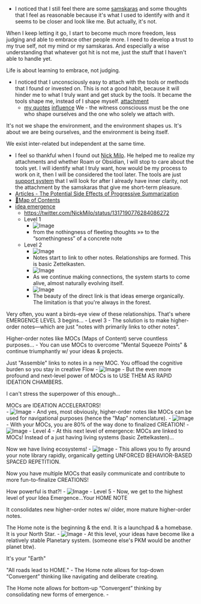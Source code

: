 - I noticed that I still feel there are some [samskaras](<samskaras.md>) and some thoughts that I feel as reasonable because it's what I used to identify with and it seems to be closer and look like me. But actually, it's not. 

When I keep letting it go, I start to become much more freedom, less judging and able to embrace other people more. I need to develop a trust to my true self, not my mind or my samskaras. And especially a wise understanding that whatever got hit is not me, just the stuff that I haven't able to handle yet.

Life is about learning to embrace, not judging.
- I noticed that I unconsciously easy to attach with the tools or methods that I found or invested on. This is not a good habit, because it will hinder me to what I truly want and get stuck by the tools. It became the tools shape me, instead of I shape myself. [attachment](<attachment.md>)
    - [my quotes](<my quotes.md>) [influence](<influence.md>)
We - the witness consciouss must be the one who shape ourselves and the one who solely we attach with. 

It's not we shape the environment, and the environment shapes us. It's about we are being ourselves, and the environment is being itself. 

We exist inter-related but independent at the same time.
- I feel so thankful when I found out [Nick Milo](<Nick Milo.md>). He helped me to realize my attachments and whether Roam or Obsidian, I will stop to care about the tools yet. I will identify what I truly want, how would be my process to work on it, then I will be considered the tool later. The tools are just [support system](<support system.md>) that I will look for after I already have inner clarity, not the attachment by the samskaras that give me short-term pleasure.
- [Articles - The Potential Side Effects of Progressive Summarization](<Articles - The Potential Side Effects of Progressive Summarization.md>)
- [🧭Map of Contents](<🧭Map of Contents.md>)
- [idea emergence](<idea emergence.md>)
    - https://twitter.com/NickMilo/status/1317190776284086272
    - Level 1 
        - ![Image](https://pbs.twimg.com/media/EkeEdg7UcAE3DML?format=jpg&name=large)
        - from the nothingness of fleeting thoughts »» 
to the “somethingness” of a concrete note
    - Level 2
        - ![Image](https://pbs.twimg.com/media/EkeFhY_VgAA5HRb?format=jpg&name=900x900)
        - Notes start to link to other notes. Relationships are formed. This is basic Zettelkasten.
        - ![Image](https://pbs.twimg.com/media/EkeF4vaVkAE3GzY?format=jpg&name=large)
        - As we continue making connections, the system starts to come alive, almost naturally evolving itself.
        - ![Image](https://pbs.twimg.com/media/EkeHM8rU8AUnFmw?format=jpg&name=large)
        - The beauty of the direct link is that ideas emerge organically. The limitation is that you're always in the forest. 

Very often, you want a birds-eye view of these relationships. That's where EMERGENCE LEVEL 3 begins...
    - Level 3
        - The solution is to make higher-order notes—which are just "notes with primarily links to other notes".

Higher-order notes like MOCs (Maps of Content) serve countless purposes...
        - You can use MOCs to overcome "Mental Squeeze Points" & continue triumphantly w/ your ideas & projects.

Just "Assemble" links to notes in a new MOC. You offload the cognitive burden so you stay in creative Flow
            - ![Image](https://pbs.twimg.com/media/EkeJSX7U8AA2XmV?format=jpg&name=medium)
        - But the even more profound and next-level power of MOCs is to USE THEM AS RAPID IDEATION CHAMBERS.

I can't stress the superpower of this enough...

MOCs are IDEATION ACCELERATORS!   
            - ![Image](https://pbs.twimg.com/media/EkeJb-LVMAEaeoC?format=jpg&name=large)
        - And yes, most obviously, higher-order notes like MOCs can be used for navigational purposes (hence the "Map" nomenclature).
            - ![Image](https://pbs.twimg.com/media/EkeKo0nUUAA4JI1?format=jpg&name=medium)
        - With your MOCs, you are 80% of the way done to finalized CREATION!
            - ![Image](https://pbs.twimg.com/media/EkeQWTRVoAES5K0?format=jpg&name=large)
    - Level 4
        - At this next level of emergence: MOCs are linked to MOCs! Instead of a just having living systems (basic Zettelkasten)...

Now we have living ecosystems!
            - ![Image](https://pbs.twimg.com/media/EkeQ8WAU0AAXYQi?format=jpg&name=large)
        - This allows you to fly around your note library rapidly, organically getting UNFORCED BEHAVIOR-BASED SPACED REPETITION.

Now you have multiple MOCs that easily communicate and contribute to more fun-to-finalize CREATIONS!

How powerful is that?!
            - ![Image](https://pbs.twimg.com/media/EkeR-DiVMAErc1K?format=png&name=900x900)
    - Level 5
        - Now, we get to the highest level of your Idea Emergence...Your HOME NOTE

It consolidates new higher-order notes w/ older, more mature higher-order notes.

The Home note is the beginning & the end. It is a launchpad & a homebase. It is your North Star.
            - ![Image](https://pbs.twimg.com/media/EkeStGIVcAAkvcg?format=jpg&name=large)
        - At this level, your ideas have become like a relatively stable Planetary system. (someone else's PKM would be another planet btw).

It's your "Earth"

"All roads lead to HOME."
        - The Home note allows for top-down “Convergent” thinking like navigating and deliberate creating.

The Home note allows for bottom-up “Convergent” thinking by consolidating new forms of emergence.
        - 
